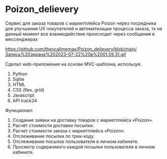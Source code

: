 # Poizon_delievery
Сервис для заказа товаров с маркетплейса Poizon через посредника для улучшения UX покупателей и автоматизации процесса заказа, тк на данный момент все взаимодействие происходит через сообщения в мессенджерах

https://github.com/theycallmemax/Poizon_delievery/blob/main/Запись%20экрана%202023-07-22%20в%2001.59.31.gif

Сделал web-приложение на основе MVC-шаблона, используя:
1. Python
2. Sqlite
3. HTML
4. CSS (flex, grid)
5. Javascript
6. API track24

Функционал:
1.	Создание заявки на доставку товаров с маркетплейса «Poizon».
2.	Расчёт стоимости доставки посылки.
3.	Расчет стоимости заказа с маркетплейса «Poizon».
4.	Отслеживание посылки по трек-коду.
5.	Отслеживание посылок пользователя в личном кабинете.
6.	Просмотр содержимого каждой посылки пользователя в личном кабинете.
